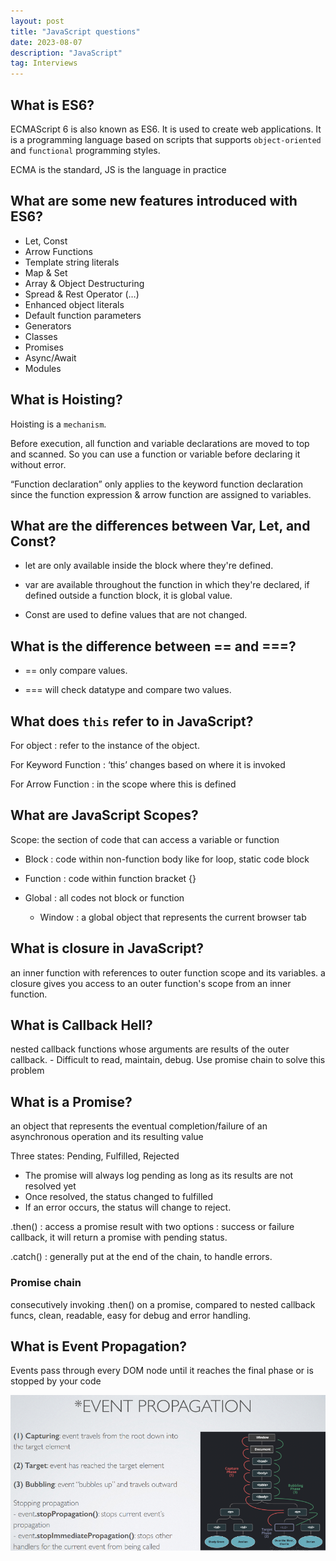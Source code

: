 ```yaml
---
layout: post
title: "JavaScript questions"
date: 2023-08-07
description: "JavaScript"
tag: Interviews
---
```


## What is ES6?

ECMAScript 6 is also known as ES6. It is used to create web applications. It is a programming language based on scripts that supports `object-oriented` and `functional` programming styles.

ECMA is the standard, JS is the language in practice

## What are some new features introduced with ES6?

- Let, Const
- Arrow Functions
- Template string literals
- Map & Set
- Array & Object Destructuring
- Spread & Rest Operator (…)
- Enhanced object literals
- Default function parameters
- Generators
- Classes
- Promises
- Async/Await
- Modules

## What is Hoisting?

Hoisting is a `mechanism`.

Before execution, all function and variable declarations are moved to top and scanned. So you can use a function or variable before declaring it without error.

“Function declaration” only applies to the keyword function declaration since the function expression & arrow function are assigned to variables.

## What are the differences between Var, Let, and Const?

- let are only available inside the block where they're defined.

- var are available throughout the function in which they're declared, if defined outside a function block, it is global value.

- Const are used to define values that are not changed.

## What is the difference between == and ===?

- == only compare values.

- === will check datatype and compare two values.

## What does `this` refer to in JavaScript?

For object : refer to the instance of the object.

For Keyword Function : ‘this’ changes based on where it is invoked

For Arrow Function : in the scope where this is defined

## What are JavaScript Scopes?

Scope: the section of code that can access a variable or function

- Block : code within non-function body like for loop, static code block

- Function : code within function bracket {}

- Global : all codes not block or function
  - Window : a global object that represents the current browser tab

## What is closure in JavaScript?

an inner function with references to outer function scope and its variables. a closure gives you access to an outer function's scope from an inner function.

## What is Callback Hell?

nested callback functions whose arguments are results of the outer callback. - Difficult to read, maintain, debug. Use promise chain to solve this problem

## What is a Promise?

an object that represents the eventual completion/failure of an asynchronous operation and its resulting value

Three states: Pending, Fulfilled, Rejected

- The promise will always log pending as long as its results are not resolved yet
- Once resolved, the status changed to fulfilled
- If an error occurs, the status will change to reject.

.then() : access a promise result with two options : success or failure callback, it will return a promise with pending status.

.catch() : generally put at the end of the chain, to handle errors.

### Promise chain

consecutively invoking .then() on a promise, compared to nested callback funcs, clean, readable, easy for debug and error handling.

## What is Event Propagation?

Events pass through every DOM node until it reaches the final phase or is stopped by your code

<img src = "/images/Full-Stack/JS/eventpropagation.png">
